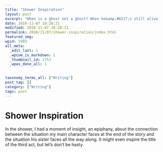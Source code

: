 ```yaml
---
title: "Shower Inspiration"
layout: post
excerpt: "When is a ghost not a ghost? When he&amp;#8217;s still alive."
date: 2016-11-07 18:28:21
modified: 2016-11-07 18:28:21
permalink: 2016/11/07/shower-inspiration/index.html
featured_img: 
wpid: 1993
all_meta: 
  _edit_last: 1
  _wpcom_is_markdown: 1
  _thumbnail_id: 1753
  _wpas_done_all: 1
  
  
taxonomy_terms_all: ["Writing"]
post_tag: []
category: ["Writing"]
tags: post
---
```


# Shower Inspiration

In the shower, I had a moment of insight, an epiphany, about the connection between the situation my main character faces at the end of the story and the situation his sister faces all the way along. It might even inspire the title of the third act, but let’s don’t be hasty.